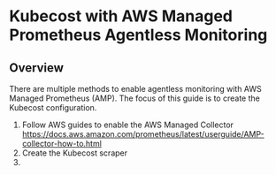 # Kubecost with AWS Managed Prometheus Agentless Monitoring

## Overview

There are multiple methods to enable agentless monitoring with AWS Managed Prometheus (AMP). The focus of this guide is to create the Kubecost configuration.

1. Follow AWS guides to enable the AWS Managed Collector <https://docs.aws.amazon.com/prometheus/latest/userguide/AMP-collector-how-to.html>
2. Create the Kubecost scraper
3.
